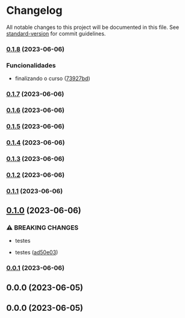 # Changelog

All notable changes to this project will be documented in this file. See [standard-version](https://github.com/conventional-changelog/standard-version) for commit guidelines.

### [0.1.8](https://github.com/FabianaTavares/curso-docker-devs/compare/v0.1.7...v0.1.8) (2023-06-06)


### Funcionalidades

* finalizando o curso ([73927bd](https://github.com/FabianaTavares/curso-docker-devs/commit/73927bd1227e708fefd990f6e722747d0a460069))

### [0.1.7](https://github.com/FabianaTavares/curso-docker-devs/compare/v0.1.6...v0.1.7) (2023-06-06)

### [0.1.6](https://github.com/FabianaTavares/curso-docker-devs/compare/v0.1.5...v0.1.6) (2023-06-06)

### [0.1.5](https://github.com/FabianaTavares/curso-docker-devs/compare/v0.1.4...v0.1.5) (2023-06-06)

### [0.1.4](https://github.com/FabianaTavares/curso-docker-devs/compare/v0.1.3...v0.1.4) (2023-06-06)

### [0.1.3](https://github.com/FabianaTavares/curso-docker-devs/compare/v0.1.2...v0.1.3) (2023-06-06)

### [0.1.2](https://github.com/FabianaTavares/curso-docker-devs/compare/v0.1.1...v0.1.2) (2023-06-06)

### [0.1.1](https://github.com/FabianaTavares/curso-docker-devs/compare/v0.1.0...v0.1.1) (2023-06-06)

## [0.1.0](https://github.com/FabianaTavares/curso-docker-devs/compare/v0.0.1...v0.1.0) (2023-06-06)


### ⚠ BREAKING CHANGES

* testes

* testes ([ad50e03](https://github.com/FabianaTavares/curso-docker-devs/commit/ad50e03d16129a0f99b1e00f3adcc98cfd0bd22d))

### [0.0.1](https://github.com/FabianaTavares/curso-docker-devs/compare/v0.0.0...v0.0.1) (2023-06-06)

## 0.0.0 (2023-06-05)

## 0.0.0 (2023-06-05)
